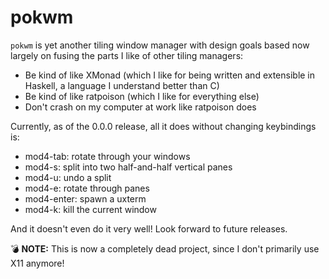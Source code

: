 pokwm
=====

`pokwm` is yet another tiling window manager with design goals based now
largely on fusing the parts I like of other tiling managers:

* 	Be kind of like XMonad (which I like for being written and extensible in
	Haskell, a language I understand better than C)
*	Be kind of like ratpoison (which I like for everything else)
*	Don't crash on my computer at work like ratpoison does

Currently, as of the 0.0.0 release, all it does without changing keybindings
is:

*	mod4-tab: rotate through your windows
*	mod4-s: split into two half-and-half vertical panes
*	mod4-u: undo a split
*	mod4-e: rotate through panes
*	mod4-enter: spawn a uxterm
*	mod4-k: kill the current window

And it doesn't even do it very well!  Look forward to future releases.

:bomb: **NOTE:** This is now a completely dead project, since I don't primarily use X11 anymore!
